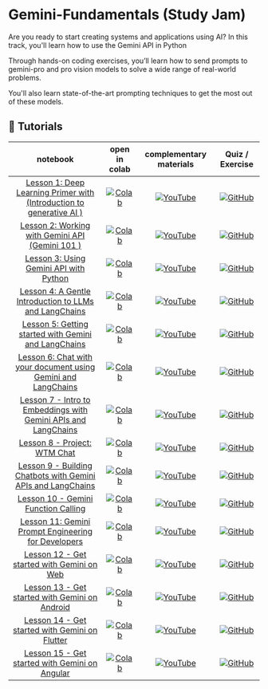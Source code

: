 # Gemini-Fundamentals (Study Jam)

Are you ready to start creating systems and applications using AI? In this track, you'll learn how to use the Gemini API in Python

Through hands-on coding exercises, you’ll learn how to send prompts to gemini-pro and pro vision models to solve a wide range of real-world problems. 

You'll also learn state-of-the-art prompting techniques to get the most out of these models. 


## 🚀 Tutorials
| **notebook** | **open in colab** | **complementary materials** | **Quiz / Exercise** |
|:------------:|:-------------------------------------------------:|:---------------------------:|:----------------------:|
| [Lesson 1: Deep Learning Primer with (Introduction to generative AI ) ](https://github.com/ngesa254/Gemini-Fundamentals) | [![Colab](https://colab.research.google.com/assets/colab-badge.svg)](https://colab.research.google.com/drive/17BI9yPJHZ4q1_WjeNZ6lH7dso-0RWXiD) | [![YouTube](https://badges.aleen42.com/src/youtube.svg)](https://www.youtube.com/@techx_africa) | [![GitHub](https://badges.aleen42.com/src/github.svg)](https://github.com/open-mmlab/mmdetection) |
| [Lesson 2: Working with Gemini API (Gemini 101 )](https://github.com/ngesa254/Gemini-Fundamentals) | [![Colab](https://colab.research.google.com/assets/colab-badge.svg)](https://colab.research.google.com/drive/1Hg9r03hYDvT18IBJSEYaTPuS8kcRlWpr) |[![YouTube](https://badges.aleen42.com/src/youtube.svg)](https://youtu.be/yHNPyqazYYU) | [![GitHub](https://badges.aleen42.com/src/github.svg)](https://www.youtube.com/@techx_africa) |
| [Lesson 3: Using Gemini API with Python](https://github.com/ngesa254/Gemini-Fundamentals) | [![Colab](https://colab.research.google.com/assets/colab-badge.svg)](https://colab.research.google.com/github/roboflow-ai/notebooks/blob/main/notebooks/how-to-segment-anything-with-fast-sam.ipynb) |[![YouTube](https://badges.aleen42.com/src/youtube.svg)](https://www.youtube.com/@techx_africa) | [![GitHub](https://badges.aleen42.com/src/github.svg)](https://github.com/ngesa254/Gemini-Fundamentals) |
| [Lesson 4: A Gentle Introduction to LLMs and LangChains ](https://github.com/ngesa254/Gemini-Fundamentals) | [![Colab](https://colab.research.google.com/assets/colab-badge.svg)](https://colab.research.google.com/drive/1qCOVeuOiNpZ4bl09li_WmFkYtjLNYGaP) | [![YouTube](https://badges.aleen42.com/src/youtube.svg)](https://www.youtube.com/@techx_africa) | [![GitHub](https://badges.aleen42.com/src/github.svg)](https://github.com/ngesa254/Gemini-Fundamentals)|
| [Lesson 5: Getting started with Gemini and LangChains](https://github.com/ngesa254/Gemini-Fundamentals/blob/main/week_3/gf_lesson_5_gemini_apis_with_langchains.ipynb) | [![Colab](https://colab.research.google.com/assets/colab-badge.svg)](https://colab.research.google.com/drive/1qCOVeuOiNpZ4bl09li_WmFkYtjLNYGaP) | [![YouTube](https://badges.aleen42.com/src/youtube.svg)](https://www.youtube.com/@techx_africa) | [![GitHub](https://badges.aleen42.com/src/github.svg)](https://github.com/ngesa254/Gemini-Fundamentals)|
| [Lesson 6: Chat with your document using Gemini and LangChains](https://github.com/ngesa254/Gemini-Fundamentals/blob/main/week_3/gf_lesson_6_document_chat_with_gemini_and_langchains.ipynb) | [![Colab](https://colab.research.google.com/assets/colab-badge.svg)](https://colab.research.google.com/drive/1FBdupdOVMPWQ_GU5taKVOtwE6PzERy2H) | [![YouTube](https://badges.aleen42.com/src/youtube.svg)](https://www.youtube.com/@techx_africa) | [![GitHub](https://badges.aleen42.com/src/github.svg)](https://github.com/ngesa254/Gemini-Fundamentals)|
| [Lesson 7 - Intro to Embeddings with Gemini APIs and LangChains](https://github.com/ngesa254/Gemini-Fundamentals) | [![Colab](https://colab.research.google.com/assets/colab-badge.svg)](https://colab.research.google.com/drive/1qZY0fawTozh0pxmM8BY_oxg1tk3b8D9n)|[![YouTube](https://badges.aleen42.com/src/youtube.svg)](https://www.youtube.com/@techx_africa) | [![GitHub](https://badges.aleen42.com/src/github.svg)](https://github.com/ngesa254/Gemini-Fundamentals) |
| [Lesson 8 - Project: WTM Chat](https://github.com/ngesa254/Gemini-Fundamentals) | [![Colab](https://colab.research.google.com/assets/colab-badge.svg)](https://colab.research.google.com/drive/1qZY0fawTozh0pxmM8BY_oxg1tk3b8D9n)|[![YouTube](https://badges.aleen42.com/src/youtube.svg)](https://www.youtube.com/@techx_africa) | [![GitHub](https://badges.aleen42.com/src/github.svg)](https://github.com/ngesa254/Gemini-Fundamentals) |
| [Lesson 9 - Building Chatbots with Gemini APIs and LangChains](https://github.com/ngesa254/Gemini-Fundamentals) | [![Colab](https://colab.research.google.com/assets/colab-badge.svg)](https://colab.research.google.com/drive/1qZY0fawTozh0pxmM8BY_oxg1tk3b8D9n)|[![YouTube](https://badges.aleen42.com/src/youtube.svg)](https://www.youtube.com/@techx_africa) | [![GitHub](https://badges.aleen42.com/src/github.svg)](https://github.com/ngesa254/Gemini-Fundamentals) |
| [Lesson 10 - Gemini Function Calling](https://github.com/ngesa254/Gemini-Fundamentals) | [![Colab](https://colab.research.google.com/assets/colab-badge.svg)](https://colab.research.google.com/drive/1qZY0fawTozh0pxmM8BY_oxg1tk3b8D9n)|[![YouTube](https://badges.aleen42.com/src/youtube.svg)](https://www.youtube.com/@techx_africa) | [![GitHub](https://badges.aleen42.com/src/github.svg)](https://github.com/ngesa254/Gemini-Fundamentals) |
| [Lesson 11: Gemini Prompt Engineering for Developers ](https://github.com/ngesa254/Gemini-Fundamentals) | [![Colab](https://colab.research.google.com/assets/colab-badge.svg)](https://colab.research.google.com/github/roboflow-ai/notebooks/blob/main/notebooks/how-to-segment-anything-with-fast-sam.ipynb) |[![YouTube](https://badges.aleen42.com/src/youtube.svg)](https://www.youtube.com/@techx_africa) | [![GitHub](https://badges.aleen42.com/src/github.svg)](https://github.com/ngesa254/Gemini-Fundamentals) |
| [Lesson 12 - Get started with Gemini on Web ](https://github.com/ngesa254/Gemini-Fundamentals) | [![Colab](https://colab.research.google.com/assets/colab-badge.svg)](https://colab.research.google.com/drive/1qZY0fawTozh0pxmM8BY_oxg1tk3b8D9n)|[![YouTube](https://badges.aleen42.com/src/youtube.svg)](https://www.youtube.com/@techx_africa) | [![GitHub](https://badges.aleen42.com/src/github.svg)](https://github.com/ngesa254/Gemini-Fundamentals) |
| [Lesson 13 -  Get started with Gemini on Android](https://github.com/ngesa254/Gemini-Fundamentals) | [![Colab](https://colab.research.google.com/assets/colab-badge.svg)](https://colab.research.google.com/drive/1qZY0fawTozh0pxmM8BY_oxg1tk3b8D9n)|[![YouTube](https://badges.aleen42.com/src/youtube.svg)](https://www.youtube.com/@techx_africa) | [![GitHub](https://badges.aleen42.com/src/github.svg)](https://github.com/ngesa254/Gemini-Fundamentals) |
| [Lesson 14 - Get started with Gemini on Flutter ](https://github.com/ngesa254/Gemini-Fundamentals) | [![Colab](https://colab.research.google.com/assets/colab-badge.svg)](https://colab.research.google.com/drive/1qZY0fawTozh0pxmM8BY_oxg1tk3b8D9n)|[![YouTube](https://badges.aleen42.com/src/youtube.svg)](https://www.youtube.com/@techx_africa) | [![GitHub](https://badges.aleen42.com/src/github.svg)](https://github.com/ngesa254/Gemini-Fundamentals) |
| [Lesson 15 - Get started with Gemini on Angular  ](https://github.com/ngesa254/Gemini-Fundamentals) | [![Colab](https://colab.research.google.com/assets/colab-badge.svg)](https://colab.research.google.com/drive/1qZY0fawTozh0pxmM8BY_oxg1tk3b8D9n)|[![YouTube](https://badges.aleen42.com/src/youtube.svg)](https://www.youtube.com/@techx_africa) | [![GitHub](https://badges.aleen42.com/src/github.svg)](https://github.com/ngesa254/Gemini-Fundamentals) |



 

 


